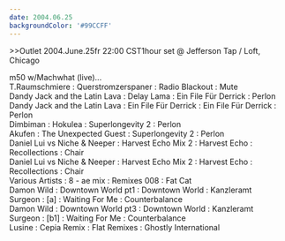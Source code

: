 ```yaml
---
date: 2004.06.25
backgroundColor: '#99CCFF'
---
```


\>>Outlet 2004.June.25fr 22:00 CST1hour set @ Jefferson Tap / Loft, Chicago  

m50 w/Machwhat (live)...  
T.Raumschmiere : Querstromzerspaner : Radio Blackout : Mute  
Dandy Jack and the Latin Lava : Delay Lama : Ein File Für Derrick : Perlon  
Dandy Jack and the Latin Lava : Ein File Für Derrick : Ein File Für Derrick : Perlon  
Dimbiman : Hokulea : Superlongevity 2 : Perlon  
Akufen : The Unexpected Guest : Superlongevity 2 : Perlon  
Daniel Lui vs Niche & Neeper : Harvest Echo Mix 2 : Harvest Echo : Recollections : Chair  
Daniel Lui vs Niche & Neeper : Harvest Echo Mix 2 : Harvest Echo : Recollections : Chair  
Various Artists : 8 - ae mix : Remixes 008 : Fat Cat  
Damon Wild : Downtown World pt1 : Downtown World : Kanzleramt  
Surgeon : \[a\] : Waiting For Me : Counterbalance  
Damon Wild : Downtown World pt3 : Downtown World : Kanzleramt  
Surgeon : \[b1\] : Waiting For Me : Counterbalance  
Lusine : Cepia Remix : Flat Remixes : Ghostly International